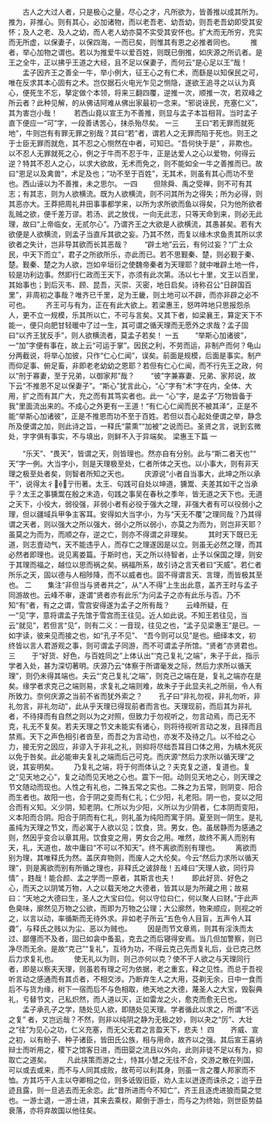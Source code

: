<!-- { "loadSidebar": true } -->
　　古人之大过人者，只是极心之量，尽心之才，凡所欲为，皆善推以成其所为。推为，非推心。则有其心，必加诸物，而以老吾老、幼吾幼，则吾老吾幼即受其安怀；及人之老、及人之幼，而人老人幼亦莫不实受其安怀也。扩大而无所穷，充实而无所虚，以保妻子，以保四海，一而已矣，则惟其有恩之必推者同也。 
　　推者，举心加物之谓也。若以为推爱牛以爱百姓，则既已倒推，如庆源之所讥者。是王之全牛，正以拂乎王道之大经，且不足以保妻子，而何云“是心足以王”哉！ 
　　孟子因齐王之善全一牛，举小例大，征王心之有仁术，而繇是以知保民之可，唯在反求其本心固有之术。岂仅据石火电光乍见之恻隐，遂欲王追寻之以认为真心，便死生不忘，拏定做个本领，将来三翻四覆，逆推一次，顺推一次，若双峰之所云者？此种见解，的从佛诘阿难从佛出家最初一念来。“邪说诬民，充塞仁义”，其为害岂小哉！ 
　　若西山竟以宣王为不善推，则显与孟子本旨相背。当时孟子直下便应一“可”字，一段善诱苦心，抹杀殆尽矣。 
一三
　　王曰“若无罪而就死地”，牛则岂有有罪无罪之别哉？其曰“若”者，谓若人之无罪而陷于死也。则王之于士臣无罪而就危，其不忍之心恻然在中者，可知已。“吾何快于是” ，非欺也。以不忍人无罪就死之心，例之于牛而不忍于牛，正是达爱人之心以爱物，何得云逆？特其不忍人之心，以求大欲故，无术而免之，则不能如全一牛之善推而已。故曰“恩足以及禽兽”，术足及也；“功不至于百姓”，无其术，则虽有其心而功不至也。西山诬以为不善推，未之思尔。 
一四
　　但除舜、禹之受禅，则不可有其志；有其志，则为人欲横流。既为人欲横流，则不问其所为之得失；所为必得，则其恶亦大。王莽把周礼井田事事都学来，以所为求所欲而鱼以得矣，只为他所欲者乱贼之欲，便千差万谬。若汤、武之放伐，一向无此志，只等天命到来，则必无此理，故曰“上帝临女，无贰尔心”。乃谓齐王之大欲是人欲横流，其愚甚矣。若有大欲便是人欲横流，则孟子当直斥其欲之妄。乃其不然，而复以缘木求鱼责其所以求欲者之失计，岂非导其欲而长其恶哉？ 
　　“辟土地”云云，有何过妄？“广土众民，中天下而立”，君子之所欲所乐，亦此而已。若不思觐秦、楚，则必觐于秦、楚。觐秦、楚之为人欲，岂如辛垣衍之使魏帝秦者为天理耶？就中唯辟土地一件，较是功利边事。然即行仁政而王天下，亦须有此次第。汤以七十里，文王以百里，其始事也；到后灭韦、顾、昆吾，灭崇、灭密，地日启矣。诗称召公“日辟国百里”，非周初之事哉？唯齐已千里，足为王畿，则土地可以不辟，而亦非辟之必不可也。 
　　齐王可与有为，正在有此大欲上。若梁惠王，怒吽吽地只思报怨杀人，更不立一规模，乐其所以亡，不可与言矣。又其下者，如梁襄王，算定天下不能一，便只向肥甘轻暖中了过一生，其可谓之循天理而无愿外之求哉？孟子固曰“以齐王犹反手”，则人欲横流者，莫孟子若矣！ 
一五
　　“举斯心加诸彼”，一“加”字便有事在，故上云“可运于掌”。因民之利，不劳而运，非制产而何？龟山分两截说，将举心加彼，只作“仁心仁闻”，误矣。前面是规模，后面是事实。制产而仰足事、俯足畜，非即老老幼幼之恩耶？若但有仁心仁闻，而不行先王之政，何以“刑于寡妻，至于兄弟，以御家邦”哉？ 
　　“彼”字兼寡妻、兄弟、家邦说，故下云“不推恩不足以保妻子”。“斯心”犹言此心，“心”字有“术”字在内，全体、大用，扩之而有其广大，充之而有其笃实者也。此一 “心”字，是孟子“万物皆备于我”里面流出来的。不成心之外更有一王道！“有仁心仁闻而民不被其泽”，正是不能“举斯心加诸彼”，正是不推恩而功不至于百姓。若但以吾心起处便谓之举，静念所及便谓之加，则此诗之旨，一释氏“蒙熏”“加被”之说而已。圣贤之言，说到玄微处，字字俱有事实，不与填出，则鲜不入于异端矣。 
梁惠王下篇 
一

　　“乐天”、“畏天”，皆谓之天，则皆理也。然亦自有分别。此与“斯二者天也”“ 天”字一例。大当字小，则是天理极至处，仁者所体之天也。以小事大，则有非天理之极至处者矣，则智者所知之天也。 
　　庆源说“小者自当事大，此坤之所以承干”，说得太彳亍衎著。太王、句践可自处以坤道，獯鬻、夫差其如干之当承乎？太王之事獯鬻在殷之末造，句践之事吴在春秋之季年，皆无道之天下也。无道之天下，小役大，弱役强，非弱小者有必役于强大之理，非强大者有可以役弱小之理，但以疆域兵甲争主客耳。安得如大当字小，为与“天无不覆”之理同哉？乃其得谓之天者，则以强大之所以强大，弱小之所以弱小，亦莫之为而为，则岂非天耶？虽莫之为而为，而顺之存，逆之亡，则亦不得谓之非理矣。 
　　其时天下既已无道，则志壹动气，天不能违乎人，而存亡之理遂因是以立。则虽无必然之理，而其必然者即理也。说见离娄篇。于斯时也，天之所以待智者，止予以保国之理，则安于其理而福之，越位以思而祸之矣。祸福所系，故引诗之言天者曰“天威”。若仁者所乐之天，固以德与人相陟降，而不以威者也。固不得谓言天、言理，而皆极其至也。 
二 
　　集注“非但当与贤者共之”，从“人不得”上生出此意，盖齐王时与孟子同游故也。云峰不审，遂谓“贤者亦有此乐”为问孟子之亦有此乐与否。乃不知“有”者，有之之谓，雪宫安得遂为孟子之所有哉？ 
　　云峰所疑，在一“见”字，意将谓孟子先馆于雪宫而王往见。近人如此说。不知王若往见，当云“就见”，若但言“见”，则有二义：一音现，往见之也，“孟子见梁惠王”是已。一如字读，彼来见而接之也，如“孔子不见”、 “吾今则可以见”是也。细绎本文，初终皆以言人君游观之事，则可谓孟子同游，而不可谓孟子所馆。“贤者”亦贤君也。 
三
　　于“好货、好色，与百姓同之”上体认出“‘克己复礼’之端”，朱子于此，指示学者入处，甚为深切著明。庆源乃云“体察于所谓毫发之际，然后力求所以循天理”，则仍未得其端也。夫云“‘克己复礼’之端”，则克己之端在是，复礼之端亦在是矣。缘学者求克己之端则易，求复礼之端则难，故朱子于此显夫礼之所丽，令人有所致力。奈何庆源之当前不省而犹外索之？ 
　　孔子曰“非礼勿视，非礼勿听，非礼勿言，非礼勿动”，此从乎天理已得现前者而言也。天理现前，而后其为非礼者，不待择而有自然之则以为之对照，但致力于勿视听之，勿言动焉，而己无不克，礼无不复矣。若夫天理之节文未能实有诸心，则将待视听言动之发，且择而且禁焉。天下之声色相引者沓至，而吾之为言动也，亦发不及待之几。以不给之心力，接无穷之因应，非谬入于非礼之礼，则抑将尽绌吾耳目口体之用，为槁木死灰以免于咎矣。此必能审夫复礼之端而后己可克。而庆源“然后力求所以循天理”之说，其妄明矣。 
　　乃复礼之端，将于何而体认之？夫克复之道，复道也。复之“见天地之心”，复之动而见天地之心也。震下一阳。动则见天地之心，则天理之节文随动而现也。人性之有礼也，二殊五常之实也。二殊之为五常，则阴变、阳合而生者也。故阳一也，合于阴之变而有仁礼；仁少阳，礼老阳。阴一也，变以之阳合而有义知。义少阴，知老阴。仁所以为少阳，义所以为少阴者，仁本阴而变阳，义本阳而合阴。阳合于阴而有仁礼，则礼虽为纯阳而寓于阴。夏至则一阴生。是礼虽纯为天理之节文，而必寓于人欲以见；饮食，货。男女，色。虽居静而为感通之则，然因乎变合以章其用。饮食变之用，男女合之用。唯然，故终不离人而别有天，礼，天道也，故中庸曰“不可以不知天”。终不离欲而别有理也。 
　　离欲而别为理，其唯释氏为然。盖厌弃物则，而废人之大伦矣。今云“然后力求所以循天理”，则是离欲而别有所循之理也，非释氏之诐辞哉！五峰曰“天理人欲，同行异情” ，韪哉！能合颜、孟之学而一原者，其斯言也夫！ 
　　即此好货、好色之心，而天之以阴骘万物，人之以载天地之大德者，皆其以是为所藏之用；故易曰：“天地之大德曰生，圣人之大宝曰位。何以守位曰仁，何以聚人曰财。”于此声色臭味，廓然见万物之公欲，而即为万物之公理；大公廓然，物来顺应，则视之听之，以言以动，率循斯而无待外求。非如老子所云“五色令人目盲，五声令人耳聋”，与释氏之贱以为尘、恶以为贼也。 
　　因是而节文章焉，则其有淫泆而太过、鄙僿而不及者，固已如衾中蚤虱，克去之而后寝得安焉。当几但加警察，则已净尽而无余。是故“克己”“复礼”，互待为功，不得云克己先而复礼后，业已克己然后力求复礼也。 
　　使无礼以为则，则己亦何以克？使不于人欲之与天理同行者，即是以察夫天理，则虽若有理之可为依据，老之重玄，释之见性。而总于吾视听言动之感通而有其贞者，不相交涉。乃断弃生人之大用，芟剃无余，日中一食而后不与货为缘，树下一宿而后不与色相取，绝天地之大德，蔑圣人之大宝，毁裂典礼，亏替节文，己私炽然，而人道以灭，正如雷龙之火，愈克而愈无已也。 
　　孟子承孔子之学，随处见人欲，即随处见天理。学者循此以求之，所谓“不远之复” 者，又岂远哉？不然，则非以纯阴之静为无极之妙，则以夬之“厉”、大壮之“往”为见心之功，仁义充塞，而无父无君之言盈天下，悲夫！ 
四
　　齐威、宣之初，以有盼子、种子诸臣，皆田氏公族，相与用命，故齐以之强。其后宣王喜纳辩士而听用之，稷下之馆客日进，而田婴之流且以外向，此则非徒不足以有为，抑取亡之道矣。 
　　凡此挟策而游之士，恃其小慧之无往不合，交游之散在列国，可以或去或来，而不与人同其成败，故苟可以利其身，则虽一言之覆人邦家而不恤。方其巧干人主以夺卿相之位，则多诋毁旧臣，劝人主以迸逐而诛杀之；迨乎丑迹且露，则一旦逃去而无余恋。此“昔所进而今不知亡”，齐王且逐虎进狼而莫之觉也。一游士退，一游士进，其来去乘权，颠倒于游士，而与之为终始，则世臣势益衰落，亦将弃故国以他往矣。 
